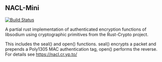 ## NACL-Mini

[![Build Status](https://travis-ci.org/javadevelopr/nacl-mini.svg?branch=master)](https://travis-ci.org/javadevelopr/nacl-mini)

A partial rust implementation of authenticated encryption functions of libsodium using cryptographic primitives
from the Rust-Crypto project.

This includes the seal() and open() functions. 
seal() encrypts a packet and prepends a Poly1305 MAC authentication tag, open() performs the reverse.
For details see https://nacl.cr.yp.to/ 
